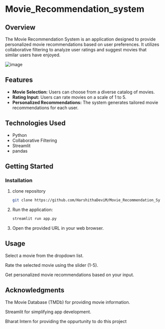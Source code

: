 # Movie_Recommendation_system

## Overview

The Movie Recommendation System is an application designed to provide personalized movie recommendations based on user preferences. It utilizes collaborative filtering to analyze user ratings and suggest movies that similar users have enjoyed.

![image](https://github.com/HarshithaDeviM/Movie_Recommendation_system/assets/147257340/975e8517-7172-44b3-8d51-3fd3772f53e6)


## Features

- **Movie Selection:** Users can choose from a diverse catalog of movies.
- **Rating Input:** Users can rate movies on a scale of 1 to 5.
- **Personalized Recommendations:** The system generates tailored movie recommendations for each user.

## Technologies Used

- Python
- Collaborative Filtering
- Streamlit
- pandas

## Getting Started

### Installation
1. clone repository
   ``` bash
   git clone https://github.com/HarshithaDeviM/Movie_Recommendation_System.git
   ```
2. Run the application:
   ``` bash
   streamlit run app.py
   ```
3. Open the provided URL in your web browser.

## Usage
Select a movie from the dropdown list.

Rate the selected movie using the slider (1-5).

Get personalized movie recommendations based on your input.

## Acknowledgments
The Movie Database (TMDb) for providing movie information.

Streamlit for simplifying app development.

Bharat Intern for providing the oppurtunity to do this project
   
